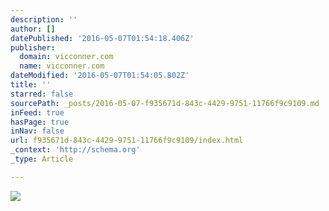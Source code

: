 ```yaml
---
description: ''
author: []
datePublished: '2016-05-07T01:54:18.406Z'
publisher:
  domain: vicconner.com
  name: vicconner.com
dateModified: '2016-05-07T01:54:05.802Z'
title: ''
starred: false
sourcePath: _posts/2016-05-07-f935671d-843c-4429-9751-11766f9c9109.md
inFeed: true
hasPage: true
inNav: false
url: f935671d-843c-4429-9751-11766f9c9109/index.html
_context: 'http://schema.org'
_type: Article

---
```

![](https://vicconner.com/wp-content/uploads/2016/02/Slow-Down.png)